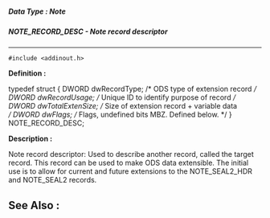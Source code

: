 ##### Data Type : Note
##### NOTE_RECORD_DESC - Note record descriptor
---
```
#include <addinout.h>
```

**Definition :**

typedef struct {
	DWORD dwRecordType;   /* ODS type of extension record              */
	DWORD dwRecordUsage;   /* Unique ID to identify purpose of record   */
	DWORD dwTotalExtenSize;   /* Size of extension record + variable data  
*/
	DWORD dwFlags;    /* Flags, undefined bits MBZ. Defined below. */
} NOTE_RECORD_DESC;

**Description :**

Note record descriptor: Used to describe another record, called the target record.  This record can be used to make ODS data extensible. The initial use is to allow for current and future extensions to the NOTE_SEAL2_HDR and NOTE_SEAL2 records. 


**See Also :**
---
